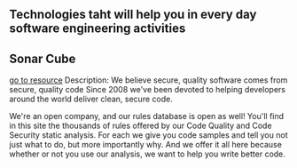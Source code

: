 ## Technologies taht will help you in every day software engineering activities

## Sonar Cube
[go to resource](https://rules.sonarsource.com/)
	Description: We believe secure, quality software comes from secure, quality code
Since 2008 we've been devoted to helping developers around the world deliver clean, secure code.

We're an open company, and our rules database is open as well! You'll find in this site the thousands of rules offered by our Code Quality and Code Security static analysis. For each we give you code samples and tell you not just what to do, but more importantly why. And we offer it all here because whether or not you use our analysis, we want to help you write better code.
